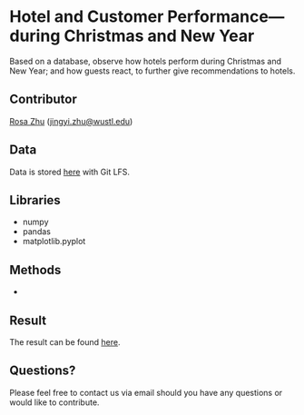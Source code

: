 # Hotel and Customer Performance—during Christmas and New Year
Based on a database, observe how hotels perform during Christmas and New Year; and how guests react, to further give recommendations to hotels.

## Contributor
[Rosa Zhu](https://github.com/rooosaJUJU) (jingyi.zhu@wustl.edu)

## Data
Data is stored [here](https://github.com/rooosaJUJU/Hotel_and_Customer_Performance_during_Christmas_and_New_Year/tree/master) with Git LFS.

## Libraries
* numpy
* pandas
* matplotlib.pyplot

## Methods
* 

## Result
The result can be found [here](https://github.com/rooosaJUJU/Hotel_and_Customer_Performance_during_Christmas_and_New_Year/blob/main/Code/Hotel_and_Customer_Performance_during_Christmas_and_New_Year.ipynb).

## Questions?
Please feel free to contact us via email should you have any questions or would like to contribute.
